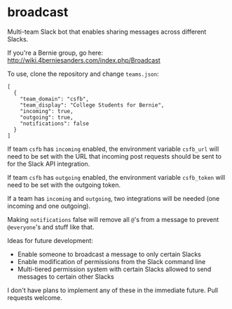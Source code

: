 # broadcast
Multi-team Slack bot that enables sharing messages across different Slacks.

If you're a Bernie group, go here: http://wiki.4berniesanders.com/index.php/Broadcast

To use, clone the repository and change `teams.json`: 
```
[
  {
    "team_domain": "csfb",
    "team_display": "College Students for Bernie",
    "incoming": true,
    "outgoing": true,
    "notifications": false
  }
]
```

If team `csfb` has `incoming` enabled, the environment variable `csfb_url` will need to be set with the URL that incoming post requests should be sent to for the Slack API integration.

If team `csfb` has `outgoing` enabled, the environment variable `csfb_token` will need to be set with the outgoing token. 

If a team has `incoming` and `outgoing`, two integrations will be needed (one incoming and one outgoing). 

Making `notifications` false will remove all `@`'s from a message to prevent `@everyone`'s and stuff like that. 

Ideas for future development:
* Enable someone to broadcast a message to only certain Slacks
* Enable modification of permissions from the Slack command line
* Multi-tiered permission system with certain Slacks allowed to send messages to certain other Slacks

I don't have plans to implement any of these in the immediate future. Pull requests welcome.
